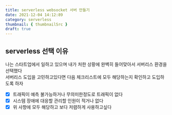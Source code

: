 ```yaml
---
title: serverless websocket 서버 만들기
date: 2021-12-04 14:12:89
category: serverless
thumbnail: { thumbnailSrc }
draft: true
---
```


## serverless 선택 이유

나는 스타트업에서 일하고 있으며 내가 처한 상황에 완벽히 들어맞아서 서버리스 환경을 선택했다  
서버리스 도입을 고민하고있다면 다음 체크리스트에 모두 해당하는지 확인하고 도입하도록 하자

- [x] 트래픽이 예측 불가능하거나 무의미한정도로 트래픽이 없다
- [x] 시스템 장애에 대응할 관리할 인원이 적거나 없다
- [x] 위 사항에 모두 해당하고 보다 저렴하게 사용하고싶다
